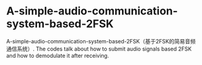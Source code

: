 # A-simple-audio-communication-system-based-2FSK
A-simple-audio-communication-system-based-2FSK（基于2FSK的简易音频通信系统）.  The codes talk about how to submit audio signals based 2FSK and how to demodulate it after receiving. 
